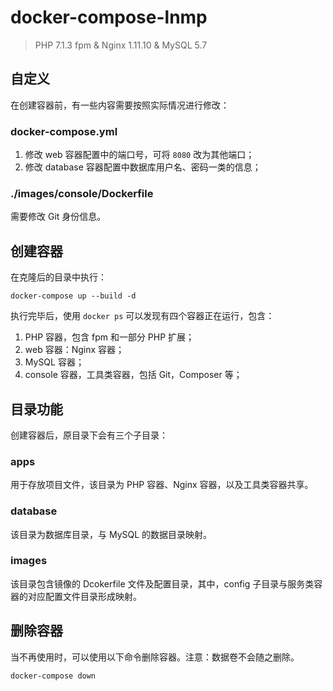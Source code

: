 # docker-compose-lnmp

> PHP 7.1.3 fpm & Nginx 1.11.10 & MySQL 5.7

## 自定义
在创建容器前，有一些内容需要按照实际情况进行修改：
### docker-compose.yml
1. 修改 web 容器配置中的端口号，可将 `8080` 改为其他端口；
2. 修改 database 容器配置中数据库用户名、密码一类的信息；

### ./images/console/Dockerfile
需要修改 Git 身份信息。 

## 创建容器
在克隆后的目录中执行：
```
docker-compose up --build -d
```
执行完毕后，使用 `docker ps` 可以发现有四个容器正在运行，包含：
1. PHP 容器，包含 fpm 和一部分 PHP 扩展；
2. web 容器：Nginx 容器；
3. MySQL 容器；
4. console 容器，工具类容器，包括 Git，Composer 等；

## 目录功能
创建容器后，原目录下会有三个子目录：
### apps
用于存放项目文件，该目录为 PHP 容器、Nginx 容器，以及工具类容器共享。
### database
该目录为数据库目录，与 MySQL 的数据目录映射。
### images
该目录包含镜像的 Dcokerfile 文件及配置目录，其中，config 子目录与服务类容器的对应配置文件目录形成映射。

## 删除容器
当不再使用时，可以使用以下命令删除容器。注意：数据卷不会随之删除。
```
docker-compose down
```
